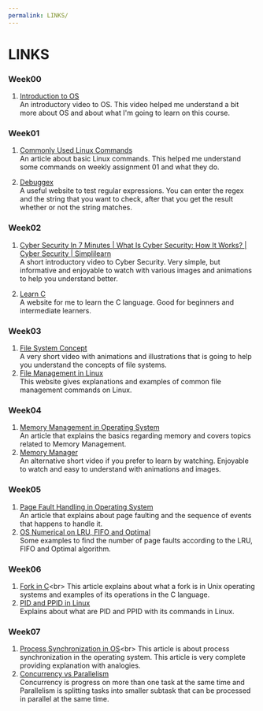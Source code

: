 ```yaml
---
permalink: LINKS/
---
```


# LINKS

### Week00

1. [Introduction to OS](https://www.youtube.com/watch?v=vBURTt97EkA)<br>
An introductory video to OS. This video helped me understand a bit more about OS and about what I'm going to learn on this course.

### Week01
1. [Commonly Used Linux Commands](https://www.hostinger.com/tutorials/linux-commands)<br>
An article about basic Linux commands. This helped me understand some commands on weekly assignment 01 and what they do.

2. [Debuggex](https://www.debuggex.com/)<br>
A useful website to test regular expressions. You can enter the regex and the string that you want to check, after that you get the result whether or not the string matches.

### Week02
1. [Cyber Security In 7 Minutes | What Is Cyber Security: How It Works? | Cyber Security | Simplilearn](https://www.youtube.com/watch?v=inWWhr5tnEA)<br>
A short introductory video to Cyber Security. Very simple, but informative and enjoyable to watch with various images and animations to help you understand better.

2. [Learn C](https://www.learn-c.org/)<br>
A website for me to learn the C language. Good for beginners and intermediate learners.

### Week03
1. [File System Concept](https://www.youtube.com/watch?v=mzUyMy7Ihk0)<br>
A very short video with animations and illustrations that is going to help you understand the concepts of file systems.
2. [File Management in Linux](https://www.geeksforgeeks.org/file-management-in-linux/)<br>
This website gives explanations and examples of common file management commands on Linux.

### Week04
1. [Memory Management in Operating System](https://www.geeksforgeeks.org/memory-management-in-operating-system/)<br>
An article that explains the basics regarding memory and covers topics related to Memory Management.
2. [Memory Manager](https://www.youtube.com/watch?v=qdkxXygc3rE)<br>
An alternative short video if you prefer to learn by watching. Enjoyable to watch and easy to understand with animations and images.

### Week05
1. [Page Fault Handling in Operating System](https://www.geeksforgeeks.org/page-fault-handling-in-operating-system/)<br>
An article that explains about page faulting and the sequence of events that happens to handle it.
2. [OS Numerical on LRU, FIFO and Optimal](https://www.javatpoint.com/os-numerical-on-lru-fifo-and-optimal)<br>
Some examples to find the number of page faults according to the LRU, FIFO and Optimal algorithm.

### Week06
1. [Fork in C](https://www.section.io/engineering-education/fork-in-c-programming-language/#:~:text=In%20the%20computing%20field%2C%20fork,also%20kills%20the%20child%20process.)<br>
This article explains about what a fork is in Unix operating systems and examples of its operations in the C language.
2. [PID and PPID in Linux](https://linuxhandbook.com/find-process-id/)<br>
Explains about what are PID and PPID with its commands in Linux.

### Week07
1. [Process Synchronization in OS]([https://www.section.io/engineering-education/fork-in-c-programming-language/#:~:text=In%20the%20computing%20field%2C%20fork,also%20kills%20the%20child%20process.](https://www.scaler.com/topics/operating-system/process-synchronization-in-os/))<br>
This article is about process synchronization in the operating system. This article is very complete providing explanation with analogies.
2. [Concurrency vs Parallelism](https://medium.com/@itIsMadhavan/concurrency-vs-parallelism-a-brief-review-b337c8dac350)<br>
Concurrency is progress on more than one task at the same time and Parallelism is splitting tasks into smaller subtask that can be processed in parallel at the same time.
